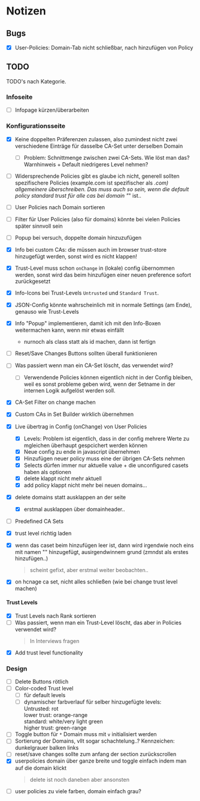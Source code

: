 # Notizen


## Bugs
- [x] User-Policies: Domain-Tab nicht schließbar, nach hinzufügen von Policy


## TODO
TODO's nach Kategorie.

### Infoseite
- [ ] Infopage kürzen/überarbeiten

### Konfigurationsseite
- [x] Keine doppelten Präferenzen zulassen, also zumindest nicht zwei
  verschiedene Einträge für dasselbe CA-Set unter derselben Domain
  - [ ] Problem: Schnittmenge zwischen zwei CA-Sets. Wie löst man das?
    Warnhinweis + Default niedrigeres Level nehmen?
- [ ] Widersprechende Policies gibt es glaube ich nicht, generell sollten
  spezifischere Policies (example.com ist spezifischer als *.com) allgemeinere
  überschreiben. Das muss auch so sein, wenn die default policy standard trust
  für alle cas bei domain "*" ist..
- [ ] User Policies nach Domain sortieren
- [ ] Filter für User Policies (also für domains) könnte bei vielen Policies
  später sinnvoll sein
- [ ] Popup bei versuch, doppelte domain hinzuzufügen
- [x] Info bei custom CAs: die müssen auch im browser trust-store hinzugefügt
  werden, sonst wird es nicht klappen!
- [x] Trust-Level muss schon `onChange` in (lokale) config übernommen werden,
  sonst wird das beim hinzufügen einer neuen preference sofort zurückgesetzt
- [x] Info-Icons bei Trust-Levels `Untrusted` und `Standard Trust`.
- [x] JSON-Config könnte wahrscheinlich mit in normale Settings (am Ende),
  genauso wie Trust-Levels
- [x] Info "Popup" implementieren, damit ich mit den Info-Boxen weitermachen
  kann, wenn mir etwas einfällt 
  - nurnoch als class statt als id machen, dann ist fertign
- [ ] Reset/Save Changes Buttons sollten überall funktionieren

- [ ] Was passiert wenn man ein CA-Set löscht, das verwendet wird?
  - [ ] Verwendende Policies können eigentlich nicht in der Config bleiben, weil
    es sonst probleme geben wird, wenn der Setname in der internen Logik
    aufgelöst werden soll.
- [x] CA-Set Filter on change machen
- [x] Custom CAs in Set Builder wirklich übernehmen
- [x] Live übertrag in Config (onChange) von User Policies
  - [x] Levels: Problem ist eigentlich, dass in der config mehrere Werte zu
    mgleichen überhaupt gespcichert werden können
  - [x] Neue config zu ende in javascript übernehmen
  - [x] Hinzufügen neuer policy muss eine der übrigen CA-Sets nehmen
  - [x] Selects dürfen immer nur aktuelle value + die unconfigured casets haben
    als optionen
  - [x] delete klappt nicht mehr aktuell
  - [x] add policy klappt nicht mehr bei neuen domains...
- [x] delete domains statt ausklappen an der seite  
  - [x] erstmal ausklappen über domainheader..
- [ ] Predefined CA Sets
- [x] trust level richtig laden
- [x] wenn das caset beim hinzufügen leer ist, dann wird irgendwie noch eins mit
  namen "" hinzugefügt, ausirgendwinnem grund (zmndst als erstes hinzufügen..)
  > scheint gefixt, aber erstmal weiter beobachten..
- [x] on hcnage ca set, nicht alles schließen (wie bei change trust level
  machen)
#### Trust Levels
- [x] Trust Levels nach Rank sortieren
- [ ] Was passiert, wenn man ein Trust-Level löscht, das aber in Policies
  verwendet wird?
  > In Interviews fragen
- [x] Add trust level functionality

### Design
- [ ] Delete Buttons rötlich
- [ ] Color-coded Trust level
  - [ ] für default levels
  - [ ] dynamischer farbverlauf für selber hinzugefügte levels:  
        Untrusted: rot  
        lower trust: orange-range  
        standard: white/very light green  
        higher trust: green-range
- [ ] Toggle button für `*` Domain muss mit `v` initialisiert werden
- [ ] Sortierung der Domains, vllt sogar schachtelung..?  Kennzeichen:
  dunkelgrauer balken links
- [ ] reset/save changes sollte zum anfang der section zurückscrollen
- [x] userpolicies domain über ganze breite und toggle einfach indem man auf die
  domain klickt
  > delete ist noch daneben aber ansonsten
- [ ] user policies zu viele farben, domain einfach grau?
